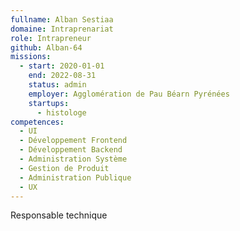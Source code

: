 ```yaml
---
fullname: Alban Sestiaa
domaine: Intraprenariat
role: Intrapreneur
github: Alban-64
missions:
  - start: 2020-01-01
    end: 2022-08-31
    status: admin
    employer: Agglomération de Pau Béarn Pyrénées
    startups:
      - histologe
competences:
  - UI
  - Développement Frontend
  - Développement Backend
  - Administration Système
  - Gestion de Produit
  - Administration Publique
  - UX
---
```

Responsable technique